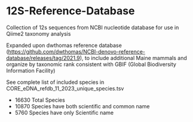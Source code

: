 # 12S-Reference-Database

Collection of 12s sequences from NCBI nucleotide database for use in Qiime2 taxonomy analysis

Expanded upon dwthomas reference database (https://github.com/dwthomas/NCBI-denovo-reference-database/releases/tag/2021.9), to include additional Maine mammals and organize by taxonomic rank consistent with GBIF (Global Biodiversity Information Facility)

See complete list of included species in CORE_eDNA_refdb_11_2023_unique_species.tsv

<ul>
  <li>16630 Total Species</li>
  <li>10870 Species have both scientific and common name</li>
  <li>5760 Species have only Scientific name</li>
</ul>


